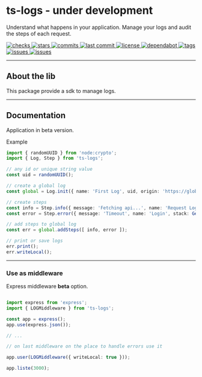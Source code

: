 # ts-logs - under development
Understand what happens in your application. Manage your logs and audit the steps of each request.

<a href="https://www.npmjs.com/package/ts-logs" rel="nofollow" class="keychainify-checked">
 <img src="https://badgen.net/github/checks/4lessandrodev/ts-logs/main" 
 alt="checks" 
 style="max-width: 100%;">
</a>
<a href="https://www.npmjs.com/package/ts-logs" rel="nofollow" class="keychainify-checked">
 <img src="https://badgen.net/github/stars/4lessandrodev/ts-logs" 
 alt="stars" 
 style="max-width: 100%;">
</a>
<a href="https://www.npmjs.com/package/ts-logs" rel="nofollow" class="keychainify-checked">
 <img src="https://badgen.net/github/commits/4lessandrodev/ts-logs/main" 
 alt="commits" 
 style="max-width: 100%;">
</a>
<a href="https://www.npmjs.com/package/ts-logs" rel="nofollow" class="keychainify-checked">
 <img src="https://badgen.net/github/last-commit/4lessandrodev/ts-logs/main" 
 alt="last commit" 
 style="max-width: 100%;">
</a>
<a href="https://www.npmjs.com/package/ts-logs" rel="nofollow" class="keychainify-checked">
 <img src="https://badgen.net/github/license/4lessandrodev/ts-logs" 
 alt="license" 
 style="max-width: 100%;">
</a>
<a href="https://www.npmjs.com/package/ts-logs" rel="nofollow" class="keychainify-checked">
 <img src="https://badgen.net/github/dependabot/4lessandrodev/ts-logs" 
 alt="dependabot" 
 style="max-width: 100%;">
</a>
<a href="https://www.npmjs.com/package/ts-logs" rel="nofollow" class="keychainify-checked">
 <img src="https://badgen.net/github/tag/4lessandrodev/ts-logs" 
 alt="tags" 
 style="max-width: 100%;">
</a>
<a href="https://www.npmjs.com/package/ts-logs" rel="nofollow" class="keychainify-checked">
 <img src="https://badgen.net/github/closed-issues/4lessandrodev/ts-logs" 
 alt="issues" 
 style="max-width: 100%;">
</a>
<a href="https://github.com/4lessandrodev/ts-logs?branch=main" rel="nofollow" class="keychainify-checked">
 <img src="https://img.shields.io/codecov/c/github/dwyl/hapi-auth-jwt2.svg?maxAge=2592000" 
 alt="issues" 
 style="max-width: 100%;">
</a>

---

## About the lib

This package provide a sdk to manage logs.

---
## Documentation

Application in beta version.

Example

```ts
import { randomUUID } from 'node:crypto';
import { Log, Step } from 'ts-logs';

// any id or unique string value
const uid = randomUUID();

// create a global log
const global = Log.init({ name: 'First Log', uid, origin: 'https://global.com' });

// create steps
const info = Step.info({ message: 'Fetching api...', name: 'Request Login' });
const error = Step.error({ message: 'Timeout', name: 'Login', stack: GetStack() });

// add steps to global log
const err = global.addSteps([ info, error ]);

// print or save logs
err.print();
err.writeLocal();

```

---
### Use as middleware

Express middleware **beta** option.

```ts

import express from 'express';
import { LOGMiddleware } from 'ts-logs';

const app = express();
app.use(express.json());

// ...

// on last middleware on the place to handle errors use it

app.user(LOGMiddleware({ writeLocal: true }));

app.liste(3000);

```
